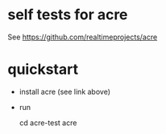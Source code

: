 # self tests for acre

See https://github.com/realtimeprojects/acre

# quickstart

- install acre (see link above)
- run

    cd acre-test
    acre
